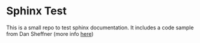 # Sphinx Test

This is a small repo to test sphinx documentation. It includes a code sample
from Dan Sheffner (more info [here](https://raw.githubusercontent.com/thesheff17/youtube/master/python7/pets.py))

